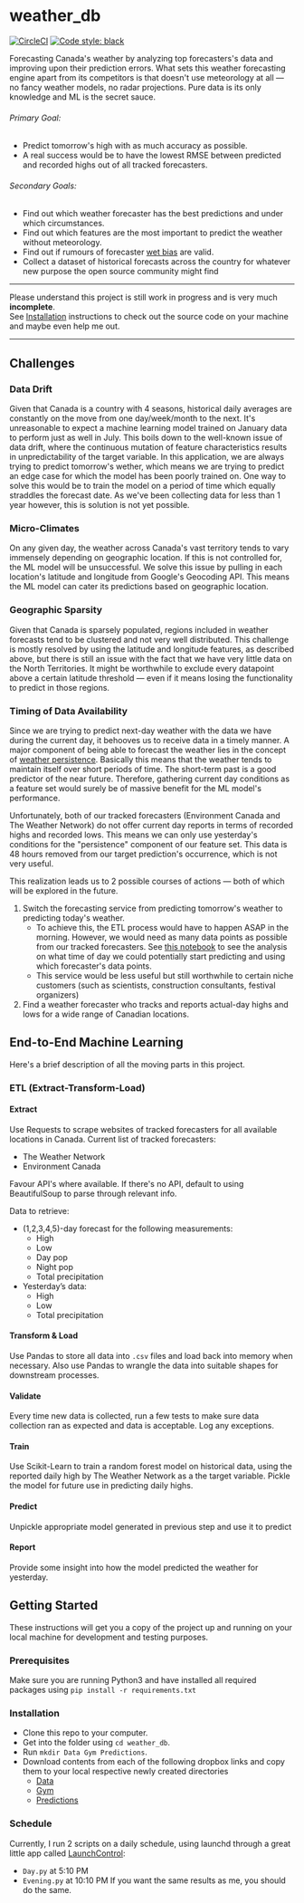 # weather_db

[![CircleCI](https://circleci.com/gh/confirmationbias616/weather_db.svg?style=svg)](https://circleci.com/gh/confirmationbias616/weather_db)
[![Code style: black](https://img.shields.io/badge/code%20style-black-000000.svg)](https://github.com/ambv/black)

Forecasting Canada's weather by analyzing top forecasters's data and improving upon their prediction errors. What sets this weather forecasting engine apart from its competitors is that doesn't use meteorology at all — no fancy weather models, no radar projections. Pure data is its only knowledge and ML is the secret sauce. 


###### Primary Goal:
* Predict tomorrow's high with as much accuracy as possible. 
 * A real success would be to have the lowest RMSE between predicted and recorded highs out of all tracked forecasters.

 
###### Secondary Goals:
* Find out which weather forecaster has the best predictions and under which circumstances.
* Find out which features are the most important to predict the weather without meteorology.
* Find out if rumours of forecaster [wet bias](<https://en.wikipedia.org/wiki/Wet_bias>) are valid.
* Collect a dataset of historical forecasts across the country for whatever new purpose the open source community might find


---

Please understand this project is still work in progress and is very much **incomplete**.  
See [Installation](#Installation) instructions to check out the source code on your machine and maybe even help me out.

---



## Challenges

### Data Drift
Given that Canada is a country with 4 seasons, historical daily averages are constantly on the move from one day/week/month to the next. It's unreasonable to expect a machine learning model trained on January data to perform just as well in July. This boils down to the well-known issue of data drift, where the continuous mutation of feature characteristics results in unpredictability of the target variable. In this application, we are always trying to predict tomorrow's wether, which means we are trying to predict an edge case for which the model has been poorly trained on. One way to solve this would be to train the model on a period of time which equally straddles the forecast date. As we've been collecting data for less than 1 year however, this is solution is not yet possible. 

### Micro-Climates
On any given day, the weather across Canada's vast territory tends to vary immensely depending on geographic location. If this is not controlled for, the ML model will be unsuccessful. We solve this issue by pulling in each location's latitude and longitude from Google's Geocoding API. This means the ML model can cater its predictions based on geographic location.

### Geographic Sparsity
Given that Canada is sparsely populated, regions included in weather forecasts tend to be clustered and not very well distributed. This challenge is mostly resolved by using the latitude and longitude features, as described above, but there is still an issue with the fact that we have very little data on the North Territories. It might be worthwhile to exclude every datapoint above a certain latitude threshold — even if it means losing the functionality to predict in those regions.

### Timing of Data Availability
Since we are trying to predict next-day weather with the data we have during the current day, it behooves us to receive data in a timely manner. A major component of being able to forecast the weather lies in the concept of [weather persistence](<https://en.wikipedia.org/wiki/Weather_forecasting#Persistence>). Basically this means that the weather tends to maintain itself over short periods of time. The short-term past is a good predictor of the near future. Therefore, gathering current day conditions as a feature set would surely be of massive benefit for the ML model's performance.  

Unfortunately, both of our tracked forecasters (Environment Canada and The Weather Network) do not offer current day reports in terms of recorded highs and recorded lows. This means we can only use yesterday's conditions for the "persistence" component of our feature set. This data is 48 hours removed from our target prediction's occurrence, which is not very useful. 

This realization leads us to 2 possible courses of actions — both of which will be explored in the future.

1. Switch the forecasting service from predicting tomorrow's weather to predicting today's weather.
    * To achieve this, the ETL process would have to happen ASAP in the morning. However, we would need as many data points as possible from our tracked forecasters. See [this notebook](<https://github.com/confirmationbias616/weather_db/blob/master/Notebooks/History_ETL_Analysis.ipynb>) to see the analysis on what time of day we could potentially start predicting and using which forecaster's data points.
     * This service would be less useful but still worthwhile to certain niche customers (such as scientists, construction consultants, festival organizers) 
2. Find a weather forecaster who tracks and reports actual-day highs and lows for a wide range of Canadian locations. 


## End-to-End Machine Learning
Here's a brief description of all the moving parts in this project.

### ETL (Extract-Transform-Load)

#### Extract
Use Requests to scrape websites of tracked forecasters for all available locations in Canada. Current list of tracked forecasters:

* The Weather Network
* Environment Canada

Favour API's where available. If there's no API, default to using BeautifulSoup to parse through relevant info.

Data to retrieve:
* (1,2,3,4,5)-day forecast for the following measurements:
    * High
    * Low
    * Day pop
    * Night pop
    * Total precipitation
* Yesterday’s data:
    * High
    * Low
    * Total precipitation

#### Transform & Load
Use Pandas to store all data into `.csv` files and load back into memory when necessary. Also use Pandas to wrangle the data into suitable shapes for downstream processes.

#### Validate
Every time new data is collected, run a few tests to make sure data collection ran as expected and data is acceptable. Log any exceptions.

#### Train
Use Scikit-Learn to train a random forest model on historical data, using the reported daily high by The Weather Network as a the target variable. Pickle the model for future use in predicting daily highs.

#### Predict
Unpickle appropriate model generated in previous step and use it to predict

#### Report
Provide some insight into how the model predicted the weather for yesterday.

## Getting Started

These instructions will get you a copy of the project up and running on your local machine for development and testing purposes.

### Prerequisites
Make sure you are running Python3 and have installed all required packages using `pip install -r requirements.txt`

### <a name="Installation"></a>Installation
* Clone this repo to your computer.
* Get into the folder using ```cd weather_db```.
* Run ```mkdir Data Gym Predictions```.
* Download contents from each of the following dropbox links and copy them to your local respective newly created directories
    * [Data](https://www.dropbox.com/sh/wh9feldwhj3wagu/AADdnMciGo5Jk8WcIk3m5uTNa?dl=0)
    * [Gym](https://www.dropbox.com/sh/cai718eeplvb8fi/AAAF1Nnz5w098HDgIH0WoWg3a?dl=0)
    * [Predictions](https://www.dropbox.com/sh/y0v5l20oyocyb7v/AADDkzurHZikFe9sfu5jYIq1a?dl=0)

### Schedule
Currently, I run 2 scripts on a daily schedule, using launchd through a great little app called [LaunchControl](<http://www.soma-zone.com/LaunchControl/>):
* `Day.py` at 5:10 PM
* `Evening.py` at 10:10 PM
If you want the same results as me, you should do the same.
